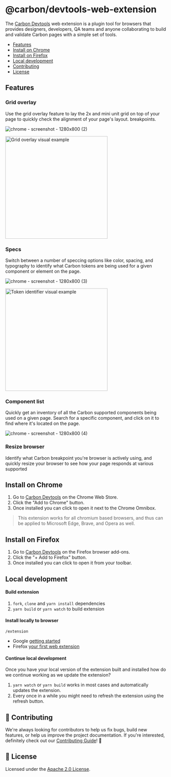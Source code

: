 # @carbon/devtools-web-extension

The [Carbon Devtools](http://ibm.biz/carbon-devtools) web extension is a plugin
tool for browsers that provides designers, developers, QA teams and anyone
collaborating to build and validate Carbon pages with a simple set of tools.

- [Features](#features)
- [Install on Chrome](#chrome-web-store)
- [Install on Firefox](#firefox-browser-add-ons)
- [Local development](#local-development)
- [Contributing](#-contributing)
- [License](#-license)

## Features

### Grid overlay

Use the grid overlay feature to lay the 2x and mini unit grid on top of your
page to quickly check the alignment of your page's layout. breakpoints.

![chrome - screenshot - 1280x800  (2)](https://user-images.githubusercontent.com/3793636/135755372-1682626a-cf4f-45f9-a709-860ee7dce417.png)

<a href="https://user-images.githubusercontent.com/3793636/135755378-d1b232bc-5894-457b-bc3f-2850934ed906.png" target="_blank"><img src="https://user-images.githubusercontent.com/3793636/135755378-d1b232bc-5894-457b-bc3f-2850934ed906.png" alt="Grid overlay visual example" width="320px" /></a>

### Specs

Switch between a number of speccing options like color, spacing, and typography
to identify what Carbon tokens are being used for a given component or element
on the page.

![chrome - screenshot - 1280x800  (3)](https://user-images.githubusercontent.com/3793636/135755431-36f3a2af-be58-464d-9c57-e8f3d70986fa.png)

<a href="https://user-images.githubusercontent.com/3793636/135755428-6e90d04c-2c63-45b7-8b97-4e978f0a03d4.png" target="_blank"><img src="https://user-images.githubusercontent.com/3793636/135755428-6e90d04c-2c63-45b7-8b97-4e978f0a03d4.png" alt="Token identifier visual example" width="320px" /></a>

### Component list

Quickly get an inventory of all the Carbon supported components being used on a
given page. Search for a specific component, and click on it to find where it's
located on the page.

![chrome - screenshot - 1280x800  (4)](https://user-images.githubusercontent.com/3793636/135755438-817709eb-3cc5-47c7-b45d-a4cb7e12cff2.png)

### Resize browser

Identify what Carbon breakpoint you're browser is actively using, and quickly
resize your browser to see how your page responds at various supported

## Install on Chrome

1. Go to [Carbon Devtools](http://ibm.biz/carbon-devtools-chrome) on the Chrome
   Web Store.
2. Click the "Add to Chrome" button.
3. Once installed you can click to open it next to the Chrome Omnibox.

> This extension works for all chromium based browsers, and thus can be applied
> to Microsoft Edge, Brave, and Opera as well.

## Install on Firefox

1. Go to [Carbon Devtools](http://ibm.biz/carbon-devtools-firefox) on the
   Firefox browser add-ons.
2. Click the "+ Add to Firefox" button.
3. Once installed you can click to open it from your toolbar.

## Local development

#### Build extension

1. `fork`, `clone` and `yarn install` dependencies
2. `yarn build` or `yarn watch` to build extension

#### Install locally to browser

`/extension`

- Google
  [getting started](https://developer.chrome.com/extensions/getstarted#manifest)
- Firefox
  [your first web extension](https://developer.mozilla.org/en-US/docs/Mozilla/Add-ons/WebExtensions/Your_first_WebExtension#Trying_it_out)

#### Continue local development

Once you have your local version of the extension built and installed how do we
continue working as we update the extension?

1. `yarn watch` or `yarn build` works in most cases and automatically updates
   the extension.
2. Every once in a while you might need to refresh the extension using the
   refresh button.

## 🙌 Contributing

We're always looking for contributors to help us fix bugs, build new features,
or help us improve the project documentation. If you're interested, definitely
check out our [Contributing Guide](/.github/CONTRIBUTING.md)! 👀

## 📝 License

Licensed under the [Apache 2.0 License](/LICENSE).

